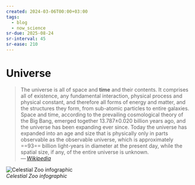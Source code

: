 ```yaml
---
created: 2024-03-06T00:00+03:00
tags:
  - blog
  - now_science
sr-due: 2025-08-24
sr-interval: 45
sr-ease: 210
---
```


# Universe

> The universe is all of space and **time** and their contents. It comprises all of existence, any fundamental interaction, physical process and physical constant, and therefore all forms of energy and matter, and the structures they form, from sub-atomic particles to entire galaxies. Space and time, according to the prevailing cosmological theory of the Big Bang, emerged together 13.787±0.020 billion years ago, and the universe has been expanding ever since. Today the universe has expanded into an age and size that is physically only in parts observable as the observable universe, which is approximately ==93== billion light-years in diameter at the present day, while the spatial size, if any, of the entire universe is unknown.\
> — <cite>[Wikipedia](https://en.wikipedia.org/wiki/Universe)</cite>

![Celestial Zoo infographic](img/The_Celestial_Zoo_infographic_wikimedia.webp)\
_Celestial Zoo infographic_
